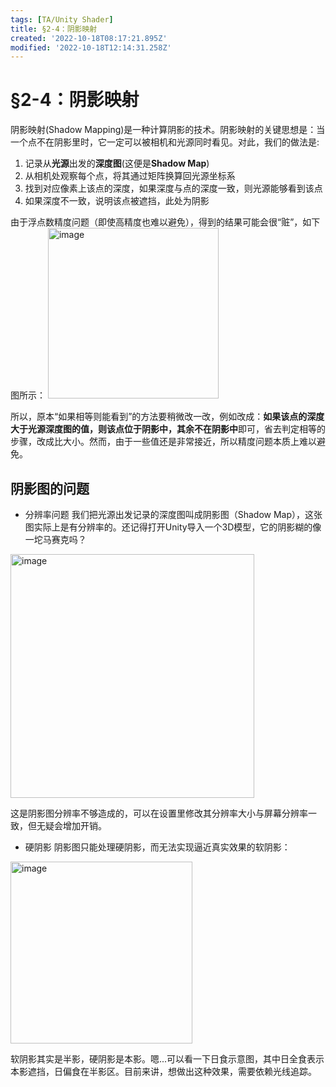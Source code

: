 ```yaml
---
tags: [TA/Unity Shader]
title: §2-4：阴影映射
created: '2022-10-18T08:17:21.895Z'
modified: '2022-10-18T12:14:31.258Z'
---
```


# §2-4：阴影映射
阴影映射(Shadow Mapping)是一种计算阴影的技术。阴影映射的关键思想是：当一个点不在阴影里时，它一定可以被相机和光源同时看见。对此，我们的做法是:
1. 记录从**光源**出发的**深度图**(这便是**Shadow Map**)
2. 从相机处观察每个点，将其通过矩阵换算回光源坐标系
3. 找到对应像素上该点的深度，如果深度与点的深度一致，则光源能够看到该点
4. 如果深度不一致，说明该点被遮挡，此处为阴影

由于浮点数精度问题（即使高精度也难以避免），得到的结果可能会很“赃”，如下图所示：
<img src="https://tvax2.sinaimg.cn/large/006UcwnJly1h79oo2d563j30d50am0v5.jpg" alt="image" width="273" data-width="473" data-height="382">

所以，原本“如果相等则能看到”的方法要稍微改一改，例如改成：**如果该点的深度大于光源深度图的值，则该点位于阴影中，其余不在阴影中**即可，省去判定相等的步骤，改成比大小。然而，由于一些值还是非常接近，所以精度问题本质上难以避免。

## 阴影图的问题
- 分辨率问题
我们把光源出发记录的深度图叫成阴影图（Shadow Map），这张图实际上是有分辨率的。还记得打开Unity导入一个3D模型，它的阴影糊的像一坨马赛克吗？

<img src="https://tva2.sinaimg.cn/large/006UcwnJly1h79ow9a9zxj30dm09itay.jpg" alt="image" width="390" data-width="490" data-height="342">

这是阴影图分辨率不够造成的，可以在设置里修改其分辨率大小与屏幕分辨率一致，但无疑会增加开销。
- 硬阴影
阴影图只能处理硬阴影，而无法实现逼近真实效果的软阴影：
<img src="https://tva1.sinaimg.cn/large/006UcwnJly1h79p4metqsj30av0hrgn4.jpg" alt="image" width="291" data-width="391" data-height="639">

软阴影其实是半影，硬阴影是本影。嗯...可以看一下日食示意图，其中日全食表示本影遮挡，日偏食在半影区。目前来讲，想做出这种效果，需要依赖光线追踪。
